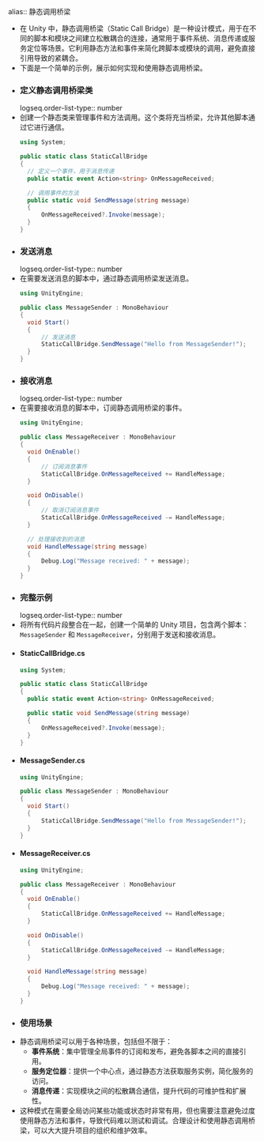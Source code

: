 alias:: 静态调用桥梁

- 在 Unity 中，静态调用桥梁（Static Call Bridge）是一种设计模式，用于在不同的脚本和模块之间建立松散耦合的连接，通常用于事件系统、消息传递或服务定位等场景。它利用静态方法和事件来简化跨脚本或模块的调用，避免直接引用导致的紧耦合。
- 下面是一个简单的示例，展示如何实现和使用静态调用桥梁。
- ### 定义静态调用桥梁类 
  logseq.order-list-type:: number
- 创建一个静态类来管理事件和方法调用。这个类将充当桥梁，允许其他脚本通过它进行通信。
  ```csharp
  using System;
  
  public static class StaticCallBridge
  {
    // 定义一个事件，用于消息传递
    public static event Action<string> OnMessageReceived;
  
    // 调用事件的方法
    public static void SendMessage(string message)
    {
        OnMessageReceived?.Invoke(message);
    }
  }
  ```
- ### 发送消息 
  logseq.order-list-type:: number
- 在需要发送消息的脚本中，通过静态调用桥梁发送消息。
  ```csharp
  using UnityEngine;
  
  public class MessageSender : MonoBehaviour
  {
    void Start()
    {
        // 发送消息
        StaticCallBridge.SendMessage("Hello from MessageSender!");
    }
  }
  ```
- ### 接收消息 
  logseq.order-list-type:: number
- 在需要接收消息的脚本中，订阅静态调用桥梁的事件。
  ```csharp
  using UnityEngine;
  
  public class MessageReceiver : MonoBehaviour
  {
    void OnEnable()
    {
        // 订阅消息事件
        StaticCallBridge.OnMessageReceived += HandleMessage;
    }
  
    void OnDisable()
    {
        // 取消订阅消息事件
        StaticCallBridge.OnMessageReceived -= HandleMessage;
    }
  
    // 处理接收到的消息
    void HandleMessage(string message)
    {
        Debug.Log("Message received: " + message);
    }
  }
  ```
- ### 完整示例 
  logseq.order-list-type:: number
- 将所有代码片段整合在一起，创建一个简单的 Unity 项目，包含两个脚本：`MessageSender` 和 `MessageReceiver`，分别用于发送和接收消息。
- #### StaticCallBridge.cs
  ```csharp
  using System;
  
  public static class StaticCallBridge
  {
    public static event Action<string> OnMessageReceived;
  
    public static void SendMessage(string message)
    {
        OnMessageReceived?.Invoke(message);
    }
  }
  ```
- #### MessageSender.cs
  ```csharp
  using UnityEngine;
  
  public class MessageSender : MonoBehaviour
  {
    void Start()
    {
        StaticCallBridge.SendMessage("Hello from MessageSender!");
    }
  }
  ```
- #### MessageReceiver.cs
  ```csharp
  using UnityEngine;
  
  public class MessageReceiver : MonoBehaviour
  {
    void OnEnable()
    {
        StaticCallBridge.OnMessageReceived += HandleMessage;
    }
  
    void OnDisable()
    {
        StaticCallBridge.OnMessageReceived -= HandleMessage;
    }
  
    void HandleMessage(string message)
    {
        Debug.Log("Message received: " + message);
    }
  }
  ```
- ### 使用场景
- 静态调用桥梁可以用于各种场景，包括但不限于：
	- **事件系统**：集中管理全局事件的订阅和发布，避免各脚本之间的直接引用。
	- **服务定位器**：提供一个中心点，通过静态方法获取服务实例，简化服务的访问。
	- **消息传递**：实现模块之间的松散耦合通信，提升代码的可维护性和扩展性。
- 这种模式在需要全局访问某些功能或状态时非常有用，但也需要注意避免过度使用静态方法和事件，导致代码难以测试和调试。合理设计和使用静态调用桥梁，可以大大提升项目的组织和维护效率。
  <!--Converted by ToLogseq-->